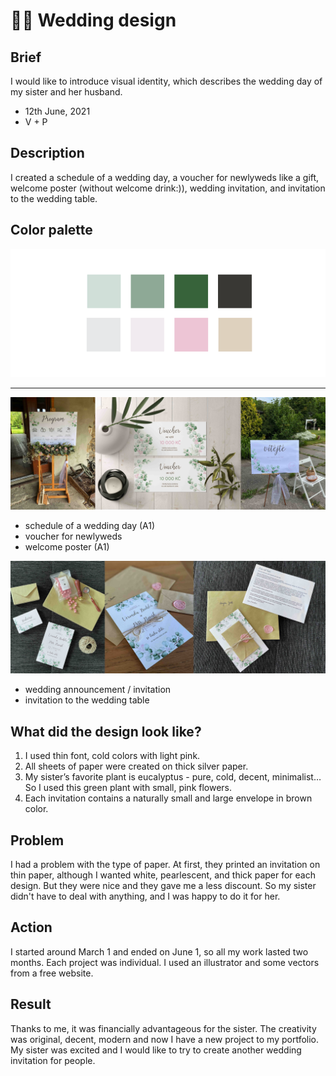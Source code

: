 # 🌸🌿 Wedding design

## Brief
I would like to introduce visual identity, which describes the wedding day of my sister and her husband.

- 12th June, 2021
- V + P

## Description
I created a schedule of a wedding day, a voucher for newlyweds like a gift, welcome poster (without welcome drink:)), wedding invitation, and invitation to the wedding table.

## Color palette
![Alt text description.](colors.jpg)

---
![Alt text description.](kolaz.jpg)

- schedule of a wedding day (A1)
- voucher for newlyweds
- welcome poster (A1)

![Alt text description.](kolaz2.jpg)

- wedding announcement / invitation
- invitation to the wedding table

## What did the design look like?
1. I used thin font, cold colors with light pink. 
2. All sheets of paper were created on thick silver paper.
3. My sister’s favorite plant is eucalyptus - pure, cold, decent, minimalist… So I used this green plant with small, pink flowers.
4. Each invitation contains a naturally small and large envelope in brown color.

## Problem
I had a problem with the type of paper. At first, they printed an invitation on thin paper, although I wanted white, pearlescent, and thick paper for each design. But they were nice and they gave me a less discount.
So my sister didn't have to deal with anything, and I was happy to do it for her.

## Action
I started around March 1 and ended on June 1, so all my work lasted two months. Each project was individual. I used an illustrator and some vectors from a free website.

## Result
Thanks to me, it was financially advantageous for the sister. The creativity was original, decent, modern and now I have a new project to my portfolio. My sister was excited and I would like to try to create another wedding invitation for people.
